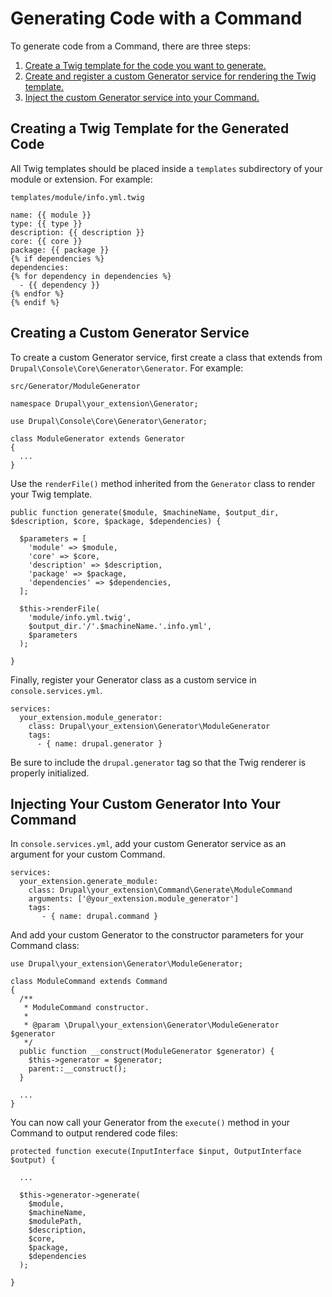 # Generating Code with a Command

To generate code from a Command, there are three steps:

1. [Create a Twig template for the code you want to generate.](#twig-template)
2. [Create and register a custom Generator service for rendering 
the Twig template.](#generator-service)
3. [Inject the custom Generator service into your Command.](#inject-service)

<a name="twig-template"></a>
## Creating a Twig Template for the Generated Code

All Twig templates should be placed inside a `templates` subdirectory 
of your module or extension. For example:

`templates/module/info.yml.twig`

```
name: {{ module }}
type: {{ type }}
description: {{ description }}
core: {{ core }}
package: {{ package }}
{% if dependencies %}
dependencies:
{% for dependency in dependencies %}
  - {{ dependency }}
{% endfor %}
{% endif %}
```
<a name="generator-service"></a>
## Creating a Custom Generator Service

To create a custom Generator service, first create a class that extends from 
`Drupal\Console\Core\Generator\Generator`. For example:

`src/Generator/ModuleGenerator`

```
namespace Drupal\your_extension\Generator;

use Drupal\Console\Core\Generator\Generator;

class ModuleGenerator extends Generator
{
  ...
}
```

Use the `renderFile()` method inherited from the `Generator` class to render 
your Twig template.

```
public function generate($module, $machineName, $output_dir, $description, $core, $package, $dependencies) {

  $parameters = [
    'module' => $module,
    'core' => $core,
    'description' => $description,
    'package' => $package,
    'dependencies' => $dependencies,
  ];

  $this->renderFile(
    'module/info.yml.twig',
    $output_dir.'/'.$machineName.'.info.yml',
    $parameters
  );

}
```

Finally, register your Generator class as a custom service in `console.services.yml`.

```
services:
  your_extension.module_generator:
    class: Drupal\your_extension\Generator\ModuleGenerator
    tags:
      - { name: drupal.generator }
```

Be sure to include the `drupal.generator` tag so that the Twig renderer is properly 
initialized.

<a name="inject-service"></a>
## Injecting Your Custom Generator Into Your Command

In `console.services.yml`, add your custom Generator service as an argument for your 
custom Command.

```
services:
  your_extension.generate_module:
    class: Drupal\your_extension\Command\Generate\ModuleCommand
    arguments: ['@your_extension.module_generator']
    tags:
       - { name: drupal.command }
```

And add your custom Generator to the constructor parameters for your Command class:

```
use Drupal\your_extension\Generator\ModuleGenerator;

class ModuleCommand extends Command
{
  /**
   * ModuleCommand constructor.
   *
   * @param \Drupal\your_extension\Generator\ModuleGenerator $generator
   */
  public function __construct(ModuleGenerator $generator) {
    $this->generator = $generator;
    parent::__construct();
  }
   
  ...
}
```

You can now call your Generator from the `execute()` method in your Command 
to output rendered code files:

```
protected function execute(InputInterface $input, OutputInterface $output) {
  
  ...
  
  $this->generator->generate(
    $module,
    $machineName,
    $modulePath,
    $description,
    $core,
    $package,
    $dependencies
  );
  
}
```
